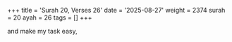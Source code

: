 +++
title = 'Surah 20, Verses 26'
date = '2025-08-27'
weight = 2374
surah = 20
ayah = 26
tags = []
+++

and make my task easy,